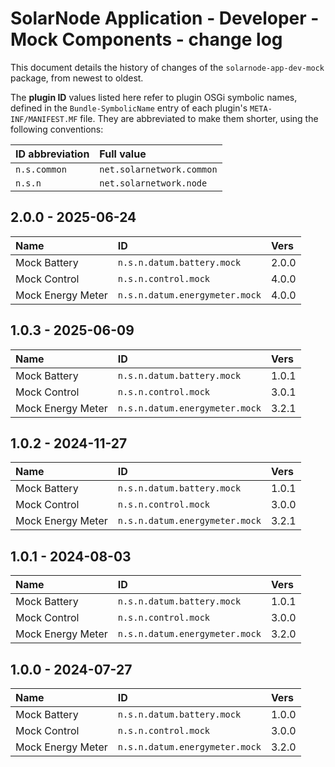 # SolarNode Application - Developer - Mock Components - change log

This document details the history of changes of the `solarnode-app-dev-mock` package, from
newest to oldest.

The **plugin ID** values listed here refer to plugin OSGi symbolic names, defined in the
`Bundle-SymbolicName` entry of each plugin's `META-INF/MANIFEST.MF` file. They are abbreviated to
make them shorter, using the following conventions:

| ID abbreviation | Full value                |
|:----------------|:--------------------------|
| `n.s.common`    | `net.solarnetwork.common` |
| `n.s.n`         | `net.solarnetwork.node`   |

## 2.0.0 - 2025-06-24

| Name              | ID                             | Vers  |
|:------------------|:-------------------------------|:------|
| Mock Battery      | `n.s.n.datum.battery.mock`     | 2.0.0 |
| Mock Control      | `n.s.n.control.mock`           | 4.0.0 |
| Mock Energy Meter | `n.s.n.datum.energymeter.mock` | 4.0.0 |


## 1.0.3 - 2025-06-09

| Name              | ID                             | Vers  |
|:------------------|:-------------------------------|:------|
| Mock Battery      | `n.s.n.datum.battery.mock`     | 1.0.1 |
| Mock Control      | `n.s.n.control.mock`           | 3.0.1 |
| Mock Energy Meter | `n.s.n.datum.energymeter.mock` | 3.2.1 |


## 1.0.2 - 2024-11-27

| Name              | ID                             | Vers  |
|:------------------|:-------------------------------|:------|
| Mock Battery      | `n.s.n.datum.battery.mock`     | 1.0.1 |
| Mock Control      | `n.s.n.control.mock`           | 3.0.0 |
| Mock Energy Meter | `n.s.n.datum.energymeter.mock` | 3.2.1 |


## 1.0.1 - 2024-08-03

| Name              | ID                             | Vers  |
|:------------------|:-------------------------------|:------|
| Mock Battery      | `n.s.n.datum.battery.mock`     | 1.0.1 |
| Mock Control      | `n.s.n.control.mock`           | 3.0.0 |
| Mock Energy Meter | `n.s.n.datum.energymeter.mock` | 3.2.0 |


## 1.0.0 - 2024-07-27

| Name              | ID                             | Vers  |
|:------------------|:-------------------------------|:------|
| Mock Battery      | `n.s.n.datum.battery.mock`     | 1.0.0 |
| Mock Control      | `n.s.n.control.mock`           | 3.0.0 |
| Mock Energy Meter | `n.s.n.datum.energymeter.mock` | 3.2.0 |
